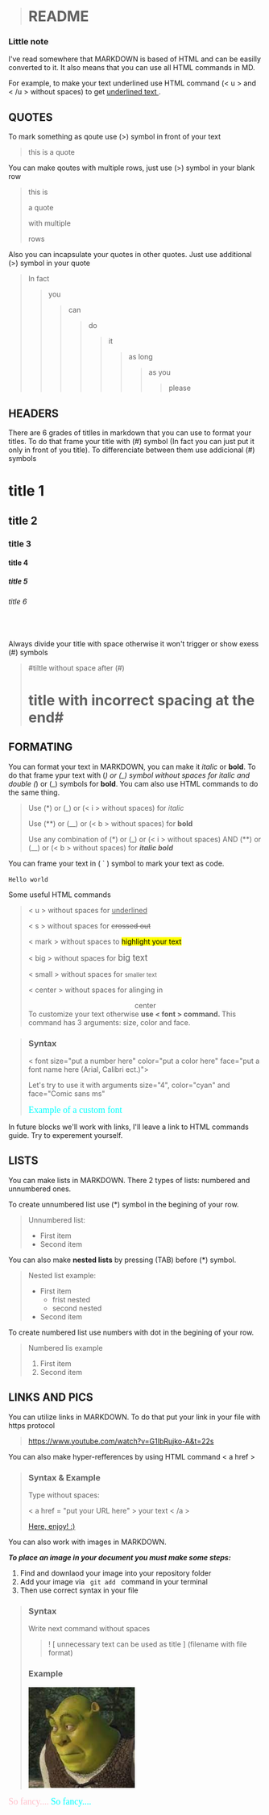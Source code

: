 > # README #

### Little note

I've read somewhere that MARKDOWN is based of HTML and can be easilly converted to it. It also means that you can use all HTML commands in MD. 

For example, to make your text underlined use HTML command (< u > and < /u > without spaces) to get <u> underlined text </u>.

## QUOTES 

To mark something as qoute use (>) symbol in front of your text

> this is a quote

You can make qoutes with multiple rows, just use (>) symbol in your blank row

> this is 
>
> a quote
>
> with multiple
>
> rows

Also you can incapsulate your quotes in other quotes. Just use additional (>) symbol in your quote

> In fact 
>>you
>>>can
>>>>do
>>>>>it
>>>>>>as long
>>>>>>>as you
>>>>>>>>please

## HEADERS

There are 6 grades of titlles in markdown that you can use to format your titles. To do that frame your title with (#) symbol (In fact you can just put it only in front of you title). To differenciate between them use addicional (#) symbols

# title 1

## title 2

### title 3

#### title 4

##### title 5

###### title 6
<br></br>
Always divide your title with space otherwise it won't trigger or show exess (#) symbols

>#tiltle without space after (#)
>
>
> # title with incorrect spacing at the end#

## FORMATING

You can format your text in MARKDOWN, you can make it _italic_ or __bold__. To do that frame ypur text with (*) or (_) symbol without spaces for *italic* and double (*) or (_) symbols for **bold**. You cam also use HTML commands to do the same thing. 

> Use (*) or (_) or (< i > without spaces) for *italic*
>
> Use (**) or (__) or (< b > without spaces) for **bold**
>
> Use any combination of (*) or (_) or (< i > without spaces) AND (**) or (__) or (< b > without spaces) for __*italic bold*__

You can frame your text in ( ` ) symbol to mark your text as code.

`Hello world`

Some useful HTML commands
> < u > without spaces for <u>underlined</u>
>
> < s > without spaces for <s>crossed out</s>
>
> < mark > without spaces to <mark> highlight your text </mark>  
>
> < big > without spaces for <big> big text </big>
>
> < small > without spaces for <small> smaller text </small>
>
> < center > without spaces for alinging in 
> <center> center </center>
> To customize your text otherwise <b> use < font > command. </b> This command has 3 arguments: size, color and face.

> ### Syntax ###
> < font size="put a number here" color="put a color here" face="put a font name here (Arial, Calibri ect.)"> 
> 
>Let's try to use it with arguments size="4", color="cyan" and face="Comic sans ms"
>
> <font size="4" color="cyan" face="comic sans ms">Example of a custom font</font>

In future blocks we'll work with links, I'll leave a link to HTML commands guide. Try to experement yourself.

## LISTS

You can make lists in MARKDOWN. There 2 types of lists: numbered and unnumbered ones.

To create unnumbered list use (*) symbol in the begining of your row.

> Unnumbered list:
> * First item
> * Second item

You can also make **nested lists** by pressing (TAB) before  (*) symbol.
> Nested list example:
> * First item
>   * frist nested
>   * second nested
> * Second item   

To create numbered list use numbers with dot in the begining of your row.

> Numbered lis example
> 1. First item
> 2. Second item


## LINKS AND PICS

You can utilize links in MARKDOWN. 
To do that put your link in your file with https protocol
> https://www.youtube.com/watch?v=G1IbRujko-A&t=22s

You can also make hyper-refferences by using HTML command < a href >

> ### Syntax & Example
>
> Type without spaces:
>
> < a href = "put your URL here" > your text < /a >
>
> <a href="https://www.youtube.com/watch?v=SF-_47-oCtk"> Here, enjoy! :) </a>

You can also work with images in MARKDOWN. 

***To place an image in your document you must make some steps:***
1. Find and downlaod your image into your repository folder
2. Add your image via <code> git add </code> command in your terminal
3. Then use correct syntax in your file

> ### Syntax
> Write next command without spaces
>> ! [ unnecessary text can be used as title ] (filename with file format) 
>
> ### Example
>
> ![everybody loves a good Shrek meme](shrek.jpg)

<font size="4" color="pink" face="comic sans ms">So fancy....</font>
<font size="4" color="cyan" face="segoe script">So fancy....</font>
